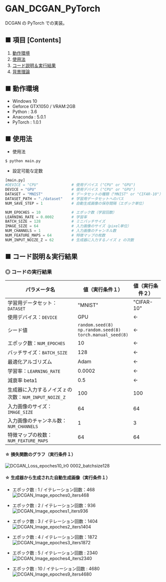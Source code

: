 # GAN_DCGAN_PyTorch
DCGAN の PyTorch での実装。

## ■ 項目 [Contents]
1. [動作環境](#動作環境)
1. [使用法](#使用法)
1. [コード説明＆実行結果](#コード説明＆実行結果)
1. [背景理論](https://github.com/Yagami360/My_NoteBook/blob/master/%E6%83%85%E5%A0%B1%E5%B7%A5%E5%AD%A6/%E6%83%85%E5%A0%B1%E5%B7%A5%E5%AD%A6_%E6%A9%9F%E6%A2%B0%E5%AD%A6%E7%BF%92_%E7%94%9F%E6%88%90%E3%83%A2%E3%83%87%E3%83%AB.md#DCGAN)

## ■ 動作環境

- Windows 10
- Geforce GTX1050 / VRAM:2GB
- Python : 3.6
- Anaconda : 5.0.1
- PyTorch : 1.0.1

## ■ 使用法

- 使用法
```
$ python main.py
```

- 設定可能な定数
```python
[main.py]
#DEVICE = "CPU"               # 使用デバイス ("CPU" or "GPU")
DEVICE = "GPU"                # 使用デバイス ("CPU" or "GPU")
DATASET = "MNIST"             # データセットの種類（"MNIST" or "CIFAR-10"）
DATASET_PATH = "./dataset"    # 学習用データセットへのパス
NUM_SAVE_STEP = 1             # 自動生成画像の保存間隔（エポック単位）

NUM_EPOCHES = 10              # エポック数（学習回数）
LEARNING_RATE = 0.0002        # 学習率
BATCH_SIZE = 128              # ミニバッチサイズ
IMAGE_SIZE = 64               # 入力画像のサイズ（pixel単位）
NUM_CHANNELS = 1              # 入力画像のチャンネル数
NUM_FEATURE_MAPS = 64         # 特徴マップの枚数
NUM_INPUT_NOIZE_Z = 62        # 生成器に入力するノイズ z の次数
```


<a id="コード説明＆実行結果"></a>

## ■ コード説明＆実行結果

### ◎ コードの実行結果

|パラメータ名|値（実行条件１）|値（実行条件２）|
|---|---|---|
|学習用データセット：`DATASET`|"MNIST"|"CIFAR-10"|
|使用デバイス：`DEVICE`|GPU|←|
|シード値|`random.seed(8)`<br>`np.random.seed(8)`<br>`torch.manual_seed(8)`|←|
|エポック数：`NUM_EPOCHES`|10|←|
|バッチサイズ：`BATCH_SIZE`|128|←|
|最適化アルゴリズム|Adam|←|
|学習率：`LEARNING_RATE`|0.0002|←|
|減衰率 beta1|0.5|←|
|生成器に入力するノイズ z の次数：`NUM_INPUT_NOIZE_Z`|100|100|
|入力画像のサイズ：`IMAGE_SIZE`|64|64|
|入力画像のチャンネル数：`NUM_CHANNELS`|1|3|
|特徴マップの枚数：`NUM_FEATURE_MAPS`|64|64|


#### ☆ 損失関数のグラフ（実行条件１）
![DCGAN_Loss_epoches10_lr0 0002_batchsize128](https://user-images.githubusercontent.com/25688193/55666851-430cf100-588f-11e9-99f9-ad31f1dd0034.png)<br>

#### ☆ 生成器から生成された自動生成画像（実行条件１）

- エポック数 : 1 / イテレーション回数：468<br>
![DCGAN_Image_epoches0_iters468](https://user-images.githubusercontent.com/25688193/55666728-e52bd980-588d-11e9-862f-6747d242797d.png)<br>

- エポック数 : 2 / イテレーション回数：936<br>
![DCGAN_Image_epoches1_iters936](https://user-images.githubusercontent.com/25688193/55666736-f70d7c80-588d-11e9-8a8b-0671864750dd.png)<br>

- エポック数 : 3 / イテレーション回数：1404<br>
![DCGAN_Image_epoches2_iters1404](https://user-images.githubusercontent.com/25688193/55666758-36d46400-588e-11e9-9428-ae7e9225028f.png)<br>

- エポック数 : 4 / イテレーション回数：1872<br>
![DCGAN_Image_epoches3_iters1872](https://user-images.githubusercontent.com/25688193/55666765-4489e980-588e-11e9-9713-bc7117428e22.png)<br>

- エポック数 : 5 / イテレーション回数 : 2340<br>
![DCGAN_Image_epoches4_iters2340](https://user-images.githubusercontent.com/25688193/55666777-7a2ed280-588e-11e9-8460-533c4009f414.png)<br>

- エポック数 : 10 / イテレーション回数 : 4680<br>
![DCGAN_Image_epoches9_iters4680](https://user-images.githubusercontent.com/25688193/55666854-515b0d00-588f-11e9-8810-122407d71309.png)<br>
